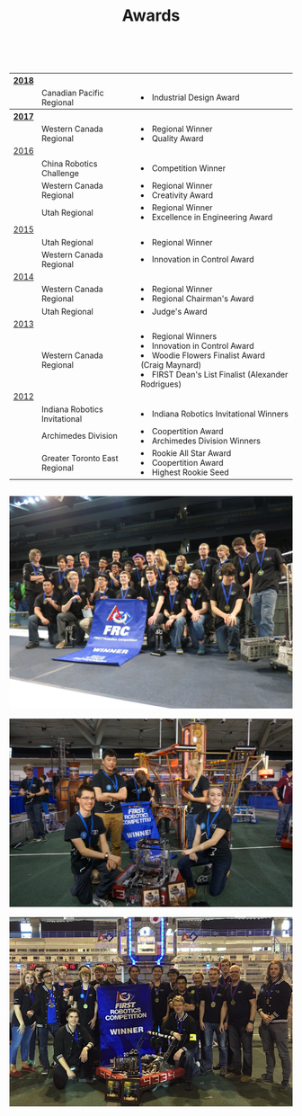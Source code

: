 ﻿---
layout: team
title: Awards
files: |
 <link href="/resources/css/snav.css" rel="stylesheet">
 <link href="/resources/css/awards.css" rel="stylesheet">
---
<div class="container">
	<div class="row">
		<div class="col-md-6" style="padding-top: 15px">
			<table class="tg">
				<tr>
					<th class="tg-k20k">
						<a href="https://www.thebluealliance.com/team/4334/2018">2018</a>
					</th>
					<th class="tg-fefd"></th>
					<th class="tg-fefd"></th>
				</tr>
				<tr>
					<td class="tg-fefd"></td>
					<td class="tg-ee5k">Canadian Pacific Regional</td>
					<td class="tg-fefd">
						<li>Industrial Design Award</li>
					</td>
				</tr>
				<tr>
					<th class="tg-k20k">
						<a href="https://www.thebluealliance.com/team/4334/2017">2017</a>
					</th>
					<th class="tg-fefd"></th>
					<th class="tg-fefd"></th>
				</tr>
				<tr>
					<td class="tg-fefd"></td>
					<td class="tg-ee5k">Western Canada Regional</td>
					<td class="tg-fefd">
						<li>Regional Winner</li>
						<li>Quality Award</li>
					</td>
				</tr>
				<tr>
					<td class="tg-k20k">
						<a href="https://www.thebluealliance.com/team/4334/2016">2016</a>
					</td>
					<td class="tg-fefd"></td>
					<td class="tg-fefd"></td>
				</tr>
				<tr>
					<td class="tg-fefd"></td>
					<td class="tg-ee5k">China Robotics Challenge</td>
					<td class="tg-fefd">
						<li>Competition Winner</li>
					</td>
				</tr>
				<tr>
					<td class="tg-fefd"></td>
					<td class="tg-ee5k">Western Canada Regional</td>
					<td class="tg-fefd">
						<li>Regional Winner</li>
						<li>Creativity Award</li>
					</td>
				</tr>
				<tr>
					<td class="tg-fefd"></td>
					<td class="tg-ee5k">Utah Regional</td>
					<td class="tg-fefd">
						<li>Regional Winner</li>
						<li>Excellence in Engineering Award
						</li>
					</td>
				</tr>
				<tr>
					<td class="tg-k20k">
						<a href="https://www.thebluealliance.com/team/4334/2015">2015</a>
					</td>
					<td class="tg-fefd"></td>
					<td class="tg-fefd"></td>
				</tr>
				<tr>
					<td class="tg-fefd"></td>
					<td class="tg-ee5k">Utah Regional</td>
					<td class="tg-fefd">
						<li>Regional Winner</li>
					</td>
				</tr>
				<tr>
					<td class="tg-fefd"></td>
					<td class="tg-ee5k">Western Canada Regional</td>
					<td class="tg-fefd">
						<li>Innovation in Control Award</li>
					</td>
				</tr>
				<tr>
					<td class="tg-k20k">
						<a href="https://www.thebluealliance.com/team/4334/2014">2014</a>
					</td>
					<td class="tg-fefd"></td>
					<td class="tg-fefd"></td>
				</tr>
				<tr>
					<td class="tg-fefd"></td>
					<td class="tg-ee5k">Western Canada Regional</td>
					<td class="tg-fefd">
						<li>Regional Winner</li>
						<li>Regional Chairman's Award
						</li>
					</td>
				</tr>
				<tr>
					<td class="tg-fefd"></td>
					<td class="tg-ee5k">Utah Regional</td>
					<td class="tg-fefd">
						<li>Judge's Award</li>
					</td>
				</tr>
				<tr>
					<td class="tg-k20k">
						<a href="https://www.thebluealliance.com/team/4334/2013">2013</a>
					</td>
					<td class="tg-fefd"></td>
					<td class="tg-fefd"></td>
				</tr>
				<tr>
					<td class="tg-fefd"></td>
					<td class="tg-ee5k">Western Canada Regional</td>
					<td class="tg-fefd">
						<li>Regional Winners</li>
						<li>Innovation in Control Award
						</li>
						<li>Woodie Flowers Finalist Award (Craig Maynard)</li>
						<li>FIRST Dean's List Finalist (Alexander Rodrigues)</li>
					</td>
				</tr>
				<tr>
					<td class="tg-k20k">
						<a href="https://www.thebluealliance.com/team/4334/2012">2012</a>
					</td>
					<td class="tg-fefd"></td>
					<td class="tg-fefd"></td>
				</tr>
				<tr>
					<td class="tg-fefd"></td>
					<td class="tg-ee5k">Indiana Robotics Invitational</td>
					<td class="tg-fefd">
						<li>Indiana Robotics Invitational Winners</li>
					</td>
				</tr>
				<tr>
					<td class="tg-fefd"></td>
					<td class="tg-ee5k">Archimedes Division</td>
					<td class="tg-fefd">
						<li>Coopertition Award</li>
						<li>Archimedes Division Winners
						</li>
					</td>
				</tr>
				<tr>
					<td class="tg-fefd"></td>
					<td class="tg-ee5k">Greater Toronto East Regional</td>
					<td class="tg-fefd">
						<li>Rookie All Star Award</li>
						<li>Coopertition Award
						</li>
						<li>Highest Rookie Seed</li>
					</td>
				</tr>
			</table>
		</div>
		<div class="col-md-6" style="padding-top: 15px">
			<img class="img-fluid" src="/resources/img/awards1.jpg" alt="Image Not Found!">
			<img class="img-fluid" style="padding-top:15px" src="/resources/img/awards2.JPG" alt="Image Not Found!">
			<img class="img-fluid" style="padding-top:15px; padding-bottom:15px" src="/resources/img/team2016.jpg" alt="Image Not Found!">
		</div>
	</div>
</div>